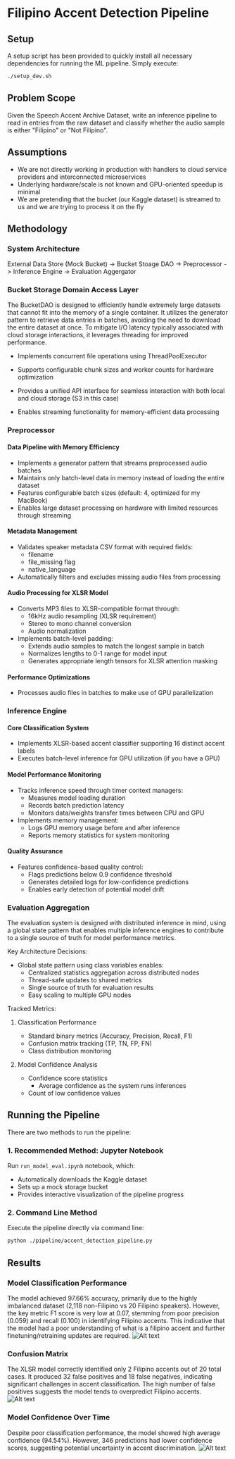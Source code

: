 # Filipino Accent Detection Pipeline

## Setup
A setup script has been provided to quickly install all necessary dependencies for running the ML pipeline. Simply execute:
```bash
./setup_dev.sh
```

## Problem Scope
Given the Speech Accent Archive Dataset, write an inference pipeline to read in entries from the raw dataset and classify whether the audio sample is either "Filipino" or "Not Filipino".

## Assumptions
- We are not directly working in production with handlers to cloud service providers and interconnected microservices
- Underlying hardware/scale is not known and GPU-oriented speedup is minimal
- We are pretending that the bucket (our Kaggle dataset) is streamed to us and we are trying to process it on the fly

## Methodology

### System Architecture

External Data Store (Mock Bucket) -> Bucket Stoage DAO -> Preprocessor -> Inference Engine -> Evaluation Aggergator

### Bucket Storage Domain Access Layer

The BucketDAO is designed to efficiently handle extremely large datasets that cannot fit into the memory of a single container. It utilizes the generator pattern to retrieve data entries in batches, avoiding the need to download the entire dataset at once. To mitigate I/O latency typically associated with cloud storage interactions, it leverages threading for improved performance.

- Implements concurrent file operations using ThreadPoolExecutor

- Supports configurable chunk sizes and worker counts for hardware optimization

- Provides a unified API interface for seamless interaction with both local and cloud storage (S3 in this case)

- Enables streaming functionality for memory-efficient data processing

### Preprocessor

#### Data Pipeline with Memory Efficiency
- Implements a generator pattern that streams preprocessed audio batches
- Maintains only batch-level data in memory instead of loading the entire dataset
- Features configurable batch sizes (default: 4, optimized for my MacBook)
- Enables large dataset processing on hardware with limited resources through streaming

#### Metadata Management
- Validates speaker metadata CSV format with required fields:
  - filename
  - file_missing flag
  - native_language
- Automatically filters and excludes missing audio files from processing

#### Audio Processing for XLSR Model
- Converts MP3 files to XLSR-compatible format through:
  - 16kHz audio resampling (XLSR requirement)
  - Stereo to mono channel conversion
  - Audio normalization
- Implements batch-level padding:
  - Extends audio samples to match the longest sample in batch
  - Normalizes lengths to 0-1 range for model input
  - Generates appropriate length tensors for XLSR attention masking

#### Performance Optimizations
- Processes audio files in batches to make use of GPU parallelization

### Inference Engine

#### Core Classification System
- Implements XLSR-based accent classifier supporting 16 distinct accent labels
- Executes batch-level inference for GPU utilization (if you have a GPU)

#### Model Performance Monitoring
- Tracks inference speed through timer context managers:
  - Measures model loading duration
  - Records batch prediction latency
  - Monitors data/weights transfer times between CPU and GPU
- Implements memory management:
  - Logs GPU memory usage before and after inference
  - Reports memory statistics for system monitoring

#### Quality Assurance
- Features confidence-based quality control:
  - Flags predictions below 0.9 confidence threshold
  - Generates detailed logs for low-confidence predictions
  - Enables early detection of potential model drift


### Evaluation Aggregation

The evaluation system is designed with distributed inference in mind, using a global state pattern that enables multiple inference engines to contribute to a single source of truth for model performance metrics.

Key Architecture Decisions:
- Global state pattern using class variables enables:
  - Centralized statistics aggregation across distributed nodes 
  - Thread-safe updates to shared metrics 
  - Single source of truth for evaluation results 
  - Easy scaling to multiple GPU nodes

Tracked Metrics:
1. Classification Performance
   - Standard binary metrics (Accuracy, Precision, Recall, F1)
   - Confusion matrix tracking (TP, TN, FP, FN)
   - Class distribution monitoring

2. Model Confidence Analysis  
   - Confidence score statistics
     - Average confidence as the system runs inferences
   - Count of low confidence values

## Running the Pipeline

There are two methods to run the pipeline:

### 1. Recommended Method: Jupyter Notebook
Run `run_model_eval.ipynb` notebook, which:
- Automatically downloads the Kaggle dataset
- Sets up a mock storage bucket
- Provides interactive visualization of the pipeline progress

### 2. Command Line Method
Execute the pipeline directly via command line:
```bash
python ./pipeline/accent_detection_pipeline.py
```
## Results
 
### Model Classification Performance 
The model achieved 97.66% accuracy, primarily due to the highly imbalanced dataset (2,118 non-Filipino vs 20 Filipino speakers). However, the key metric F1 score is very low at 0.07, stemming from poor precision (0.059) and recall (0.100) in identifying Filipino accents.
This indicative that the model had a poor understanding of what is a filipino accent and further finetuning/retraining updates are required. 
![Alt text](results/metrics_history_20250203_002343.png)
### Confusion Matrix
The XLSR model correctly identified only 2 Filipino accents out of 20 total cases. It produced 32 false positives and 18 false negatives, indicating significant challenges in accent classification. The high number of false positives suggests the model tends to overpredict Filipino accents.
![Alt text](results/confusion_matrix_20250203_002343.png)
### Model Confidence Over Time
Despite poor classification performance, the model showed high average confidence (94.54%). However, 346 predictions had lower confidence scores, suggesting potential uncertainty in accent discrimination. 
![Alt text](results/confidence_over_time_20250203_002343.png)
